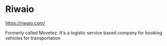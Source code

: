 # Riwaio

https://riwaio.com/

Formerly called Movetez. It's a logistic service based company for booking vehicles for transportation
